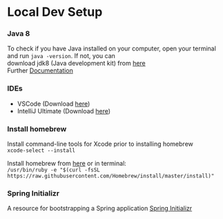 # Local Dev Setup

### Java 8
To check if you have Java installed on your computer, open your terminal and run `java -version`. If not, you can  
download jdk8 (Java development kit) from [here](https://www.oracle.com/technetwork/java/javase/downloads/jdk8-downloads-2133151.html)  
Further [Documentation](https://docs.oracle.com/javase/10/install/installation-jdk-and-jre-macos.htm#JSJIG-GUID-F575EB4A-70D3-4AB4-A20E-DBE95171AB5F)

### IDEs
- VSCode (Download [here](https://code.visualstudio.com/download))
- IntelliJ Ultimate (Download [here](https://www.jetbrains.com/idea/download/#section=mac))


### Install homebrew
Install command-line tools for Xcode prior to installing homebrew  
`xcode-select --install`

Install homebrew from [here](https://brew.sh/) or in terminal:  
`/usr/bin/ruby -e "$(curl -fsSL https://raw.githubusercontent.com/Homebrew/install/master/install)"`

### Spring Initializr
A resource for bootstrapping a Spring application [Spring Initializr](https://start.spring.io/) 

